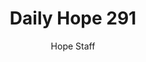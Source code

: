 ---
image: /assets/img/daily-hope-default-artwork.png
title: Daily Hope 291
number: 291
categories:
  - Daily Hope
author: Hope Staff
notes: Daily Hope 291
embed: >-
  <iframe style="border-radius:12px" src="https://open.spotify.com/embed/episode/7kXMats1134igdMAezZpv0?utm_source=generator" width="100%" height="352" frameBorder="0" allowfullscreen="" allow="autoplay; clipboard-write; encrypted-media; fullscreen; picture-in-picture" loading="lazy"></iframe>
---